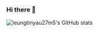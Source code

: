 ### Hi there 👋

![leungtinyau27m5's GitHub stats](https://github-readme-stats.vercel.app/api?username=leungtinyau27m5&show_icons=true&theme=radical)
